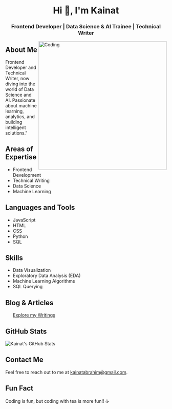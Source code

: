

<!DOCTYPE html>
<html>
<body>

<h1 align="center">Hi 👋, I'm Kainat</h1>
<h3 align="center">Frontend Developer | Data Science & AI Trainee | Technical Writer</h3>

<img align="right" alt="Coding" width="400" src="https://miro.medium.com/max/1400/1*qdAW1TjCN57h1lbuuzvchg.gif">

<h2>About Me</h2>
<p>Frontend Developer and Technical Writer, now diving into the world of Data Science and AI. Passionate about machine learning, analytics, and building intelligent solutions."</p>

<h2>Areas of Expertise</h2>
<ul>
  <li>Frontend Development</li>
  <li>Technical Writing</li>
  <li>Data Science</li>
  <li>Machine Learning</li>
</ul>

<h2>Languages and Tools</h2>
<ul>
  <li>JavaScript</li>
  <li>HTML</li>
  <li>CSS</li>
  <li>Python</li>
  <li>SQL</li>
</ul>

<h2>Skills</h2>
<ul>
  <li>Data Visualization</li>
  <li>Exploratory Data Analysis (EDA)</li>
  <li>Machine Learning Algorithms</li>
  <li>SQL Querying</li>
</ul>

<h2>Blog & Articles</h2>
<ul>
  <a href="https://kainatabrahim.medium.com">Explore my Writings</a>
</ul>

<h2>GitHub Stats</h2>
<img align="center" src="https://github-readme-stats.vercel.app/api?username=your-github-username&show_icons=true&hide_title=true&hide=prs&count_private=true&cache_seconds=1800" alt="Kainat's GitHub Stats" />


<h2>Contact Me</h2>
<p>Feel free to reach out to me at <a href="mailto:kainatabrahim@gmail.com">kainatabrahim@gmail.com</a>.</p>

<h2>Fun Fact</h2>
<p>Coding is fun, but coding with tea is more fun!! ☕</p>

</body>
</html>

